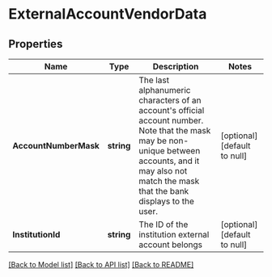 # ExternalAccountVendorData

## Properties
Name | Type | Description | Notes
------------ | ------------- | ------------- | -------------
**AccountNumberMask** | **string** | The last alphanumeric characters of an account&#x27;s official account number. Note that the mask may be non-unique between accounts, and it may also not match the mask that the bank displays to the user.  | [optional] [default to null]
**InstitutionId** | **string** | The ID of the institution external account belongs | [optional] [default to null]

[[Back to Model list]](../README.md#documentation-for-models) [[Back to API list]](../README.md#documentation-for-api-endpoints) [[Back to README]](../README.md)

